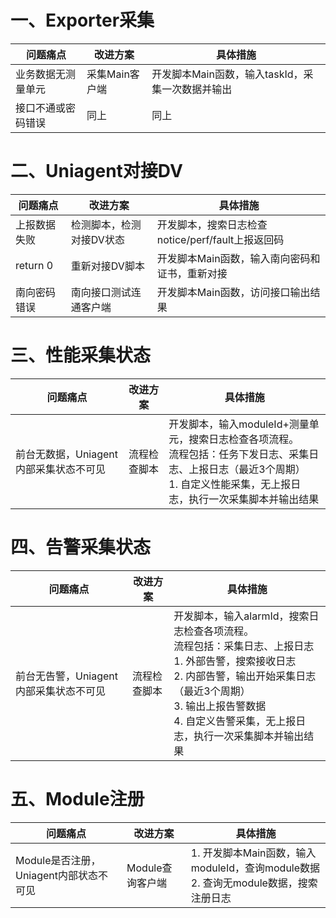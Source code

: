# 一、Exporter采集

| 问题痛点           | 改进方案       | 具体措施                                         |
| ------------------ | -------------- | ------------------------------------------------ |
| 业务数据无测量单元 | 采集Main客户端 | 开发脚本Main函数，输入taskId，采集一次数据并输出 |
| 接口不通或密码错误 | 同上           | 同上                                             |

# 二、Uniagent对接DV

| 问题痛点     | 改进方案                 | 具体措施                                          |
| ------------ | ------------------------ | ------------------------------------------------- |
| 上报数据失败 | 检测脚本，检测对接DV状态 | 开发脚本，搜索日志检查notice/perf/fault上报返回码 |
| return 0     | 重新对接DV脚本           | 开发脚本Main函数，输入南向密码和证书，重新对接    |
| 南向密码错误 | 南向接口测试连通客户端   | 开发脚本Main函数，访问接口输出结果                |


# 三、性能采集状态

| 问题痛点                               | 改进方案     | 具体措施                                                                                                                                                                              |
| -------------------------------------- | ------------ | ------------------------------------------------------------------------------------------------------------------------------------------------------------------------------------- |
| 前台无数据，Uniagent内部采集状态不可见 | 流程检查脚本 | 开发脚本，输入moduleId+测量单元，搜索日志检查各项流程。<br />流程包括：任务下发日志、采集日志、上报日志（最近3个周期）<br />1. 自定义性能采集，无上报日志，执行一次采集脚本并输出结果 |


# 四、告警采集状态

| 问题痛点                               | 改进方案     | 具体措施                                                                                                                                                                                                                                                 |
| -------------------------------------- | ------------ | -------------------------------------------------------------------------------------------------------------------------------------------------------------------------------------------------------------------------------------------------------- |
| 前台无告警，Uniagent内部采集状态不可见 | 流程检查脚本 | 开发脚本，输入alarmId，搜索日志检查各项流程。<br />流程包括：采集日志、上报日志<br />1. 外部告警，搜索接收日志<br />2. 内部告警，输出开始采集日志（最近3个周期）<br />3. 输出上报告警数据<br />4. 自定义告警采集，无上报日志，执行一次采集脚本并输出结果 |



# 五、Module注册

| 问题痛点                               | 改进方案         | 具体措施                                                                                 |
| -------------------------------------- | ---------------- | ---------------------------------------------------------------------------------------- |
| Module是否注册，Uniagent内部状态不可见 | Module查询客户端 | 1. 开发脚本Main函数，输入moduleId，查询module数据<br />2. 查询无module数据，搜索注册日志 |
